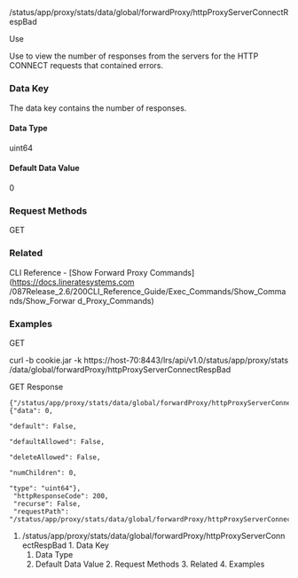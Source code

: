 ##
/status/app/proxy/stats/data/global/forwardProxy/httpProxyServerConnectRespBad

Use

Use to view the number of responses from the servers for the HTTP CONNECT
requests that contained errors.

### Data Key

The data key contains the number of responses.

#### Data Type

uint64

#### Default Data Value

0

### Request Methods

GET

### Related

CLI Reference - [Show Forward Proxy Commands](https://docs.lineratesystems.com
/087Release_2.6/200CLI_Reference_Guide/Exec_Commands/Show_Commands/Show_Forwar
d_Proxy_Commands)

### Examples

GET

curl -b cookie.jar -k https://host-70:8443/lrs/api/v1.0/status/app/proxy/stats
/data/global/forwardProxy/httpProxyServerConnectRespBad

GET Response

    
    {"/status/app/proxy/stats/data/global/forwardProxy/httpProxyServerConnectRespBad": {"data": 0,
                                                                                         "default": False,
                                                                                         "defaultAllowed": False,
                                                                                         "deleteAllowed": False,
                                                                                         "numChildren": 0,
                                                                                         "type": "uint64"},
     "httpResponseCode": 200,
     "recurse": False,
     "requestPath": "/status/app/proxy/stats/data/global/forwardProxy/httpProxyServerConnectRespBad"}
    

  1. /status/app/proxy/stats/data/global/forwardProxy/httpProxyServerConnectRespBad
    1. Data Key
      1. Data Type
      2. Default Data Value
    2. Request Methods
    3. Related
    4. Examples

